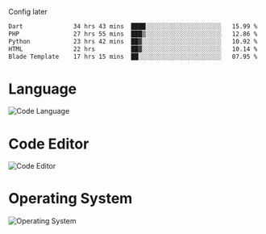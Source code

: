 <!-- ## Hi there 👋 -->
Config later

<!--
**rickrck/rickrck** is a ✨ _special_ ✨ repository because its `README.md` (this file) appears on your GitHub profile.

Here are some ideas to get you started:

- 🔭 I’m currently working on ...
- 🌱 I’m currently learning ...
- 👯 I’m looking to collaborate on ...
- 🤔 I’m looking for help with ...
- 💬 Ask me about ...
- 📫 How to reach me: ...
- 😄 Pronouns: ...
- ⚡ Fun fact: ...
-->

<!--START_SECTION:waka-->

```txt
Dart              34 hrs 43 mins  ████░░░░░░░░░░░░░░░░░░░░░   15.99 %
PHP               27 hrs 55 mins  ███▒░░░░░░░░░░░░░░░░░░░░░   12.86 %
Python            23 hrs 42 mins  ██▓░░░░░░░░░░░░░░░░░░░░░░   10.92 %
HTML              22 hrs          ██▓░░░░░░░░░░░░░░░░░░░░░░   10.14 %
Blade Template    17 hrs 15 mins  ██░░░░░░░░░░░░░░░░░░░░░░░   07.95 %
```

<!--END_SECTION:waka-->

# Language
![Code Language](https://wakatime.com/share/@Rie/857855bd-8826-4360-bd0b-30668e651616.svg)

# Code Editor
![Code Editor](https://wakatime.com/share/@Rie/630d1d98-3d54-4afd-a23d-fa79134fc528.svg)

# Operating System
![Operating System](https://wakatime.com/share/@Rie/a7b1eb7d-159b-4b03-8226-3a05ad998782.svg)
